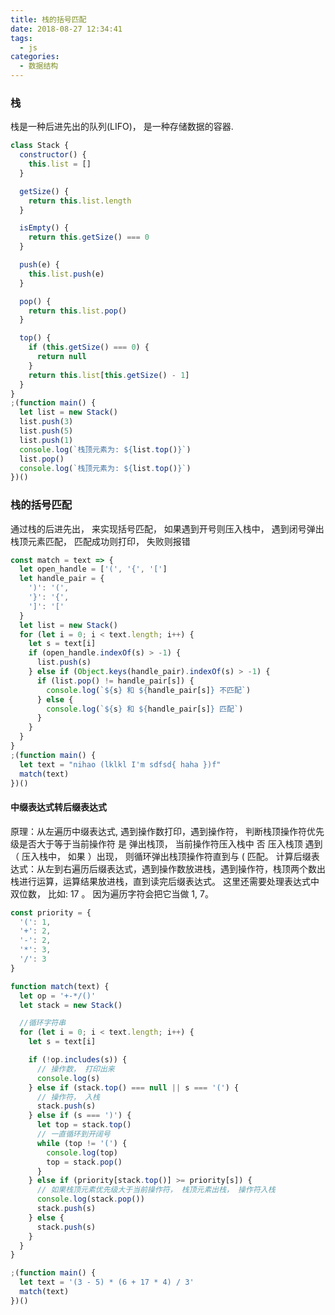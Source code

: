 ```yaml
---
title: 栈的括号匹配
date: 2018-08-27 12:34:41
tags:
  - js
categories:
  - 数据结构
---
```


### 栈

栈是一种后进先出的队列(LIFO)， 是一种存储数据的容器.

```js
class Stack {
  constructor() {
    this.list = []
  }

  getSize() {
    return this.list.length
  }

  isEmpty() {
    return this.getSize() === 0
  }

  push(e) {
    this.list.push(e)
  }

  pop() {
    return this.list.pop()
  }

  top() {
    if (this.getSize() === 0) {
      return null
    }
    return this.list[this.getSize() - 1]
  }
}
;(function main() {
  let list = new Stack()
  list.push(3)
  list.push(5)
  list.push(1)
  console.log(`栈顶元素为: ${list.top()}`)
  list.pop()
  console.log(`栈顶元素为: ${list.top()}`)
})()
```

<!--more-->

### 栈的括号匹配

通过栈的后进先出， 来实现括号匹配， 如果遇到开号则压入栈中， 遇到闭号弹出栈顶元素匹配， 匹配成功则打印， 失败则报错

```js
const match = text => {
  let open_handle = ['(', '{', '[']
  let handle_pair = {
    ')': '(',
    '}': '{',
    ']': '['
  }
  let list = new Stack()
  for (let i = 0; i < text.length; i++) {
    let s = text[i]
    if (open_handle.indexOf(s) > -1) {
      list.push(s)
    } else if (Object.keys(handle_pair).indexOf(s) > -1) {
      if (list.pop() != handle_pair[s]) {
        console.log(`${s} 和 ${handle_pair[s]} 不匹配`)
      } else {
        console.log(`${s} 和 ${handle_pair[s]} 匹配`)
      }
    }
  }
}
;(function main() {
  let text = "nihao (lklkl I'm sdfsd{ haha })f"
  match(text)
})()
```

#### 中缀表达式转后缀表达式

原理：从左遍历中缀表达式, 遇到操作数打印，遇到操作符， 判断栈顶操作符优先级是否大于等于当前操作符
是 弹出栈顶， 当前操作符压入栈中
否 压入栈顶
遇到（ 压入栈中， 如果 ）出现， 则循环弹出栈顶操作符直到与 ( 匹配。
计算后缀表达式：从左到右遍历后缀表达式，遇到操作数放进栈，遇到操作符，栈顶两个数出栈进行运算，运算结果放进栈，直到读完后缀表达式。
这里还需要处理表达式中双位数， 比如: 17 。 因为遍历字符会把它当做 1, 7。

```js
const priority = {
  '(': 1,
  '+': 2,
  '-': 2,
  '*': 3,
  '/': 3
}

function match(text) {
  let op = '+-*/()'
  let stack = new Stack()

  //循环字符串
  for (let i = 0; i < text.length; i++) {
    let s = text[i]

    if (!op.includes(s)) {
      // 操作数， 打印出来
      console.log(s)
    } else if (stack.top() === null || s === '(') {
      // 操作符， 入栈
      stack.push(s)
    } else if (s === ')') {
      let top = stack.top()
      // 一直循环到开阔号
      while (top != '(') {
        console.log(top)
        top = stack.pop()
      }
    } else if (priority[stack.top()] >= priority[s]) {
      // 如果栈顶元素优先级大于当前操作符， 栈顶元素出栈， 操作符入栈
      console.log(stack.pop())
      stack.push(s)
    } else {
      stack.push(s)
    }
  }
}

;(function main() {
  let text = '(3 - 5) * (6 + 17 * 4) / 3'
  match(text)
})()
```
